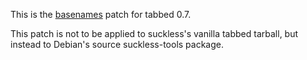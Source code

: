 This is the [basenames](https://tools.suckless.org/tabbed/patches/basenames/) patch for tabbed 0.7.

This patch is not to be applied to suckless's vanilla tabbed tarball, but instead to Debian's source suckless-tools package.
